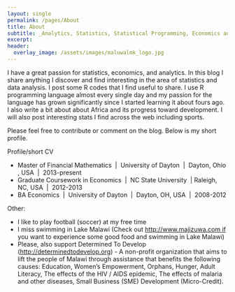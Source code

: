 ```yaml
---
layout: single
permalink: /pages/About
title: About
subtitle: _Analytics, Statistics, Statistical Programming, Economics and Fun!_
excerpt: 
header:
  overlay_image: /assets/images/maluwalmk_logo.jpg
---
```


I have a great passion for statistics, economics, and analytics. In this blog I share anything I discover and find interesting in the area of statistics and data analysis. I post some R codes that I find useful to share. I use R programming language almost every single day and my passion for the language has grown significantly since I started learning it about fours ago. I also write a bit about about Africa and its progress toward development. I will also post interesting stats I find across the web including sports.

Please feel free to contribute or comment on the blog. Below is my short profile.

Profile/short CV

- Master of Financial Mathematics  |  University of Dayton  |  Dayton, Ohio , USA  |  2013-present
- Graduate Coursework in Economics  |  NC State University  | Raleigh, NC, USA  |  2012-2013
- BA Economics  |  University of Dayton  |  Dayton, OH, USA  |  2008-2012

Other:

- I like to play football (soccer) at my free time
- I miss swimming in Lake Malawi (Check out http://www.majizuwa.com if you want to experience some good food and swimming in Lake Malawi)
- Please, also support Determined To Develop (http://determinedtodevelop.org) - A non-profit organization that aims to lift the people of Malawi through assistance that benefits the following causes: Education, Women’s Empowerment, Orphans, Hunger, Adult Literacy, The effects of the HIV / AIDS epidemic, The effects of malaria and other diseases, Small Business (SME) Development (Micro-Credit).
